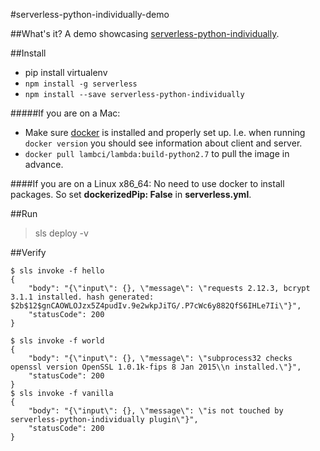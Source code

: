 
#serverless-python-individually-demo

##What's it?
A demo showcasing [serverless-python-individually](https://github.com/cfchou/serverless-python-individually).


##Install
- pip install virtualenv
- `npm install -g serverless`
- `npm install --save serverless-python-individually`

#####If you are on a Mac:

- Make sure [docker](https://docs.docker.com/engine/installation/mac/) is installed and properly set up. I.e. when running `docker version` you should see information about client and server.
- `docker pull lambci/lambda:build-python2.7` to pull the image in advance.

####If you are on a Linux x86_64:
No need to use docker to install packages. So set **dockerizedPip: False** in **serverless.yml**.


##Run
> sls deploy -v

##Verify
```
$ sls invoke -f hello
{
    "body": "{\"input\": {}, \"message\": \"requests 2.12.3, bcrypt 3.1.1 installed. hash generated: $2b$12$gnCAOWLOJzx5Z4pudIv.9e2wkpJiTG/.P7cWc6y882QfS6IHLe7Ii\"}",
    "statusCode": 200
}

$ sls invoke -f world
{
    "body": "{\"input\": {}, \"message\": \"subprocess32 checks openssl version OpenSSL 1.0.1k-fips 8 Jan 2015\\n installed.\"}",
    "statusCode": 200
}
$ sls invoke -f vanilla
{
    "body": "{\"input\": {}, \"message\": \"is not touched by serverless-python-individually plugin\"}",
    "statusCode": 200
}
```

